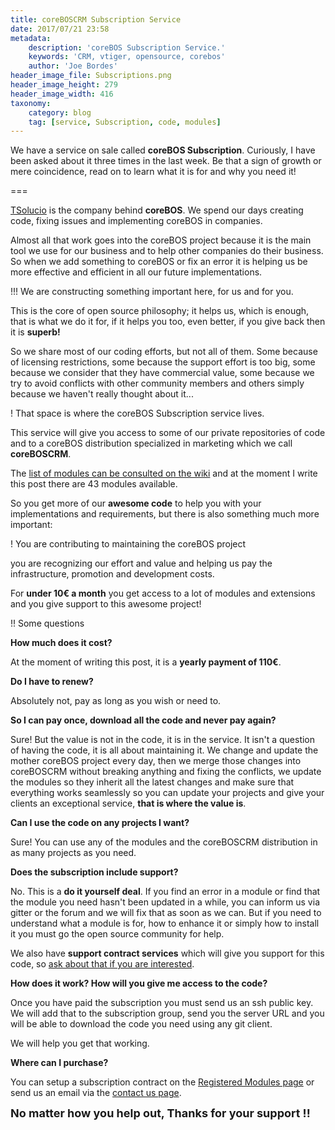 ```yaml
---
title: coreBOSCRM Subscription Service
date: 2017/07/21 23:58
metadata:
    description: 'coreBOS Subscription Service.'
    keywords: 'CRM, vtiger, opensource, corebos'
    author: 'Joe Bordes'
header_image_file: Subscriptions.png
header_image_height: 279
header_image_width: 416
taxonomy:
    category: blog
    tag: [service, Subscription, code, modules]
---
```


We have a service on sale called **coreBOS Subscription**. Curiously, I have been asked about it three times in the last week. Be that a sign of growth or mere coincidence, read on to learn what it is for and why you need it!

===

[TSolucio](http://tsolucio.com) is the company behind **coreBOS**. We spend our days creating code, fixing issues and implementing coreBOS in companies.

Almost all that work goes into the coreBOS project because it is the main tool we use for our business and to help other companies do their business. So when we add something to coreBOS or fix an error it is helping us be more effective and efficient in all our future implementations.

 !!! We are constructing something important here, for us and for you.

This is the core of open source philosophy; it helps us, which is enough, that is what we do it for, if it helps you too, even better, if you give back then it is **superb!**

So we share most of our coding efforts, but not all of them. Some because of licensing restrictions, some because the support effort is too big, some because we consider that they have commercial value, some because we try to avoid conflicts with other community members and others simply because we haven't really thought about it...

 ! That space is where the coreBOS Subscription service lives.

This service will give you access to some of our private repositories of code and to a coreBOS distribution specialized in marketing which we call **coreBOSCRM**.

The [list of modules can be consulted on the wiki](http://corebos.org/documentation/doku.php?noprocess=1&id=en:extensions:extensions) and at the moment I write this post there are 43 modules available.

So you get more of our **awesome code** to help you with your implementations and requirements, but there is also something much more important:

 ! You are contributing to maintaining the coreBOS project

you are recognizing our effort and value and helping us pay the infrastructure, promotion and development costs.

For **under 10€ a month** you get access to a lot of modules and extensions and you give support to this awesome project!

 !! Some questions

**How much does it cost?**

At the moment of writing this post, it is a **yearly payment of 110€**.

**Do I have to renew?**

Absolutely not, pay as long as you wish or need to.

**So I can pay once, download all the code and never pay again?**

Sure! But the value is not in the code, it is in the service. It isn't a question of having the code, it is all about maintaining it. We change and update the mother coreBOS project every day, then we merge those changes into coreBOSCRM without breaking anything and fixing the conflicts, we update the modules so they inherit all the latest changes and make sure that everything works seamlessly so you can update your projects and give your clients an exceptional service, **that is where the value is**.

**Can I use the code on any projects I want?**

Sure! You can use any of the modules and the coreBOSCRM distribution in as many projects as you need.

**Does the subscription include support?**

No. This is a **do it yourself deal**. If you find an error in a module or find that the module you need hasn't been updated in a while, you can inform us via gitter or the forum and we will fix that as soon as we can. But if you need to understand what a module is for, how to enhance it or simply how to install it you must go the open source community for help.

We also have **support contract services** which will give you support for this code, so [ask about that if you are interested](http://corebos.org/page/contact).

**How does it work? How will you give me access to the code?**

Once you have paid the subscription you must send us an ssh public key. We will add that to the subscription group, send you the server URL and you will be able to download the code you need using any git client.

We will help you get that working.

**Where can I purchase?**

You can setup a subscription contract on the [Registered Modules page](http://localhost/cbdocs/doku.php?noprocess=1&id=en:extensions:extensions) or send us an email via the [contact us page](http://corebos.org/page/contact).

**<span style="font-size:large">No matter how you help out, Thanks for your support !!</span>**

